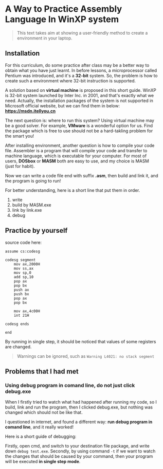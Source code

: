 # A Way to Practice Assembly Language In WinXP system

> This text takes aim at showing a user-friendly method to create a environment in your laptop.

## Installation

For  this curriculum, do some practice after class may be a better way to obtain what you have just learnt. In before lessons, a microprocessor called Pentium was introduced, and it's a **32-bit** system. So, the problem is how to create such a environment where 32-bit instruction is supported.

A solution based on **virtual machine** is proposed in this short guide. WinXP is 32-bit system launched by Inter Inc. in 2001, and that's exactly what we need. Actually, the installation packages of the system is not supported in Microsoft official website, but we can find them in below: **<https://msdn.itellyou.cn>**

The next question is: where to run this system? Using virtual machine may be a good solver. For example, **VMware** is a wonderful option for us. Find the package which is free to use should not be a hard-takling problem for the smart you!

After installing environment, another question is how to compile your code file.  Assembler is a program that will compile your code and transfer to machine language, which is executable for your computer. For most of users, **DOSbox** or **MASM** both are easy to use, and my choice is MASM (just for habit).

Now we can write a code file end with suffix **.asm**, then build and link it, and the program is going to run!

For better understanding, here is a short line that put them in order.
1. write
2. build by MASM.exe
3. link by link.exe
4. debug

## Practice by yourself
source code here:
```assembly
assume cs:codesg

codesg segment
    mov ax,2000H
    mov ss,ax
    mov sp,0
    add sp,10
    pop ax
    pop bx
    push ax
    push bx
    pop ax
    pop bx

    mov ax,4c00H
    int 21H

codesg ends

end
```
By running in single step, it should be noticed that values of some registers are changed. 
> Warnings can be ignored, such as ``Warning L4021: no stack segment``

## Problems that I had met

### Using debug program in comand line, do not just click debug.exe

When I firstly tried to watch what had happened after running my code, so I build, link and run the program, then I clicked debug.exe, but nothing was changed which should not be like that.

I questioned in internet, and found a different way: **run debug program in comand line**, and it really worked!

Here is a short guide of debugging:

Firstly, open cmd, and switch to your destination file package, and write down ``debug test.exe``. Secondly, by using command ``-t`` if we want to watch the changes that should be caused by your command, then your program will be executed **in single step mode**.

